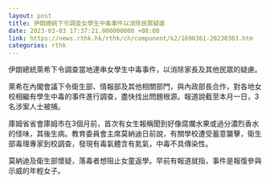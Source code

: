 ```yaml
---
layout: post
title: 伊朗總統下令調查女學生中毒事件以消除民眾疑慮
date: 2023-03-03 17:37:21.000000000 +08:00
link: https://news.rthk.hk/rthk/ch/component/k2/1690361-20230303.htm
categories: rthk
---
```


伊朗總統萊希下令調查當地連串女學生中毒事件，以消除家長及其他民眾的疑慮。

萊希在內閣會議下令衛生部、情報部及其他相關部門，與內政部長合作，對各地女校相繼有學生中毒的事件進行調查，盡快找出問題根源。報道說截至本月一日，3名涉案人士被捕。

庫姆省省會庫姆市在3個月前，首次有女生報稱聞到好像腐爛水果或過分濃烈香水的怪味，其後生病。教育委員會主席莫納迪日前說，有關學校遭受蓄意襲擊，衛生部毒理專家到校調查，發現有毒氣體含有氮氣，中毒不具傳染性。

莫納迪及衛生部懷疑，落毒者想阻止女童返學。早前有報道就指，事件是報復參與示威的年輕女子。
